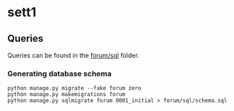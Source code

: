 # sett1

## Queries

Queries can be found in the [forum/sql] folder.

### Generating database schema

```
python manage.py migrate --fake forum zero
python manage.py makemigrations forum
python manage.py sqlmigrate forum 0001_initial > forum/sql/schema.sql
```
[forum/sql]: https://github.com/arogachev/sett1/tree/master/forum/sql
